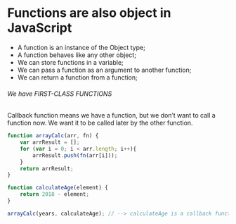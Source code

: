 # Functions are also object in JavaScript

- A function is an instance of the Object type;
- A function behaves like any other object;
- We can store functions in a variable;
- We can pass a function as an argument to another function;
- We can return a function from a function;
###### We have FIRST-CLASS FUNCTIONS

Callback function means we have a function, but we don’t want to call a function now. We want it to be called later by the other function.
``` javascript
function arrayCalc(arr, fn) {
    var arrResult = [];
    for (var i = 0; i < arr.length; i++){
        arrResult.push(fn(arr[i]));
    }
    return arrResult;
}

function calculateAge(element) {
    return 2018 - element;
}

arrayCalc(years, calculateAge); // --> calculateAge is a callback function
```